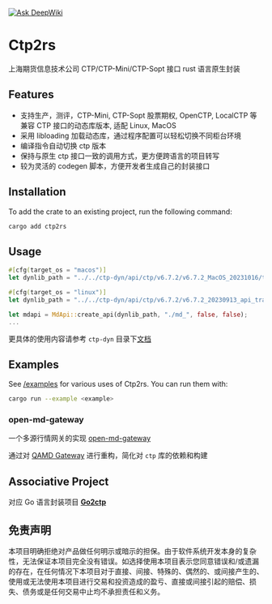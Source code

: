 [![Ask DeepWiki](https://deepwiki.com/badge.svg)](https://deepwiki.com/pseudocodes/ctp2rs)

# Ctp2rs
上海期货信息技术公司 CTP/CTP-Mini/CTP-Sopt 接口 rust 语言原生封装


## Features
* 支持生产，测评，CTP-Mini, CTP-Sopt 股票期权, OpenCTP, LocalCTP 等兼容 CTP 接口的动态库版本, 适配 Linux, MacOS
* 采用 libloading 加载动态库，通过程序配置可以轻松切换不同柜台环境
* 编译指令自动切换 ctp 版本
* 保持与原生 ctp 接口一致的调用方式，更方便跨语言的项目转写
* 较为灵活的 codegen 脚本，方便开发者生成自己的封装接口

## Installation
To add the crate to an existing project, run the following command:
```sh
cargo add ctp2rs
```

## Usage 
```rust
#[cfg(target_os = "macos")]
let dynlib_path = "../../ctp-dyn/api/ctp/v6.7.2/v6.7.2_MacOS_20231016/thostmduserapi_se.framework/thostmduserapi_se";

#[cfg(target_os = "linux")]
let dynlib_path = "../../ctp-dyn/api/ctp/v6.7.2/v6.7.2_20230913_api_traderapi_se_linux64/thostmduserapi_se.so";

let mdapi = MdApi::create_api(dynlib_path, "./md_", false, false);
...    
```
更具体的使用内容请参考 `ctp-dyn` 目录下[文档](https://github.com/pseudocodes/ctp2rs/blob/master/ctp-dyn/README.md) 

## Examples

See [/examples](./examples) for various uses of Ctp2rs. You can run them with:

```sh
cargo run --example <example>
```
### open-md-gateway

一个多源行情网关的实现 [open-md-gateway](https://github.com/pseudocodes/open-md-gateway)

通过对 [QAMD Gateway](https://github.com/QUANTAXIS/qautlra-rs/tree/master/qamdgateway) 进行重构，简化对 `ctp` 库的依赖和构建


## Associative Project

对应 Go 语言封装项目 **[Go2ctp](https://github.com/pseudocodes/go2ctp)**

## 免责声明
本项目明确拒绝对产品做任何明示或暗示的担保。由于软件系统开发本身的复杂性，无法保证本项目完全没有错误。如选择使用本项目表示您同意错误和/或遗漏的存在，在任何情况下本项目对于直接、间接、特殊的、偶然的、或间接产生的、使用或无法使用本项目进行交易和投资造成的盈亏、直接或间接引起的赔偿、损失、债务或是任何交易中止均不承担责任和义务。


